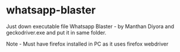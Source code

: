 # whatsapp-blaster

Just down executable file Whatsapp Blaster - by Manthan Diyora and geckodriver.exe and put it in same folder.


Note - Must have firefox installed in PC as it uses firefox webdriver
